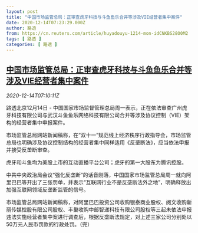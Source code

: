 ```yaml
---
layout: post
title: "中国市场监管总局：正审查虎牙科技与斗鱼鱼乐合并等涉及VIE经营者集中案件"
date: 2020-12-14T07:23:29.000Z
author: 路透
from: https://cn.reuters.com/article/huyadouyu-1214-mon-idCNKBS28O0M2
tags: [ 路透 ]
categories: [ 路透 ]
---
```

<!--1607930609000-->
[中国市场监管总局：正审查虎牙科技与斗鱼鱼乐合并等涉及VIE经营者集中案件](https://cn.reuters.com/article/huyadouyu-1214-mon-idCNKBS28O0M2)
------

<div>
<div><i>2020-12-14T07:10:11Z</i></div><p>路透北京12月14日 - 中国国家市场监督管理总局周一表示，正在依法审查广州虎牙科技有限公司与武汉斗鱼鱼乐网络科技有限公司合并等涉及协议控制（VIE）架构的经营者集中申报案件。</p><p>市场监管总局网站新闻稿称，在“双十一”规范线上经济秩序行政指导会，市场监管总局也明确涉及协议控制结构的经营者集中同样适用《反垄断法》，应当依法申报并接受反垄断审查。</p><p>虎牙和斗鱼均为美股上市的互动直播平台公司；虎牙的第一大股东为腾讯控股。</p><p>中共中央政治局会议“强化反垄断”的话音刚落，中国国家市场监管总局周一就向阿里巴巴等开出了三张罚单，并表示“互联网行业不是反垄断法外之地”，明确释放出加强互联网领域反垄断监管的信号。</p><p>市场监管总局网站新闻稿称，对阿里巴巴投资公司收购银泰商业股权、阅文收购新丽传媒控股有限公司股权、丰巢收购中邮智递科技有限公司股权等三起未依法申报违法实施经营者集中案进行调查后，根据反垄断法规定，对上述三家公司分别处以50万元人民币罚款的行政处罚。（完）</p>
</div>
